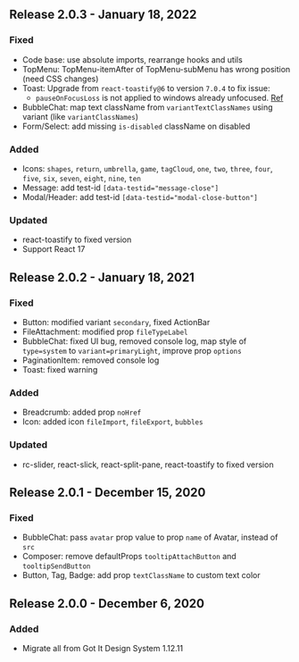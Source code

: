## Release 2.0.3 - January 18, 2022
### Fixed
* Code base: use absolute imports, rearrange hooks and utils
* TopMenu: TopMenu-itemAfter of TopMenu-subMenu has wrong position (need CSS changes)
* Toast: Upgrade from `react-toastify@6` to version `7.0.4` to fix issue:
  - `pauseOnFocusLoss` is not applied to windows already unfocused. [Ref](https://github.com/fkhadra/react-toastify/issues/541)
* BubbleChat: map text className from `variantTextClassNames` using variant (like `variantClassNames`)
* Form/Select: add missing `is-disabled` className on disabled
### Added
* Icons: `shapes`, `return`, `umbrella`, `game`, `tagCloud`, `one`, `two`, `three`, `four`, `five`, `six`, `seven`, `eight`, `nine`, `ten`
* Message: add test-id `[data-testid="message-close"]`
* Modal/Header: add test-id `[data-testid="modal-close-button"]`
### Updated
* react-toastify to fixed version
* Support React 17

## Release 2.0.2 - January 18, 2021
### Fixed
* Button: modified variant `secondary`, fixed ActionBar
* FileAttachment: modified prop `fileTypeLabel`
* BubbleChat: fixed UI bug, removed console log, map style of `type=system` to `variant=primaryLight`, improve prop `options`
* PaginationItem: removed console log
* Toast: fixed warning
### Added
* Breadcrumb: added prop `noHref`
* Icon: added icon `fileImport`, `fileExport`, `bubbles`
### Updated
* rc-slider, react-slick, react-split-pane, react-toastify to fixed version

## Release 2.0.1 - December 15, 2020
### Fixed
* BubbleChat: pass `avatar` prop value to prop `name` of Avatar, instead of `src`
* Composer: remove defaultProps `tooltipAttachButton` and `tooltipSendButton`
* Button, Tag, Badge: add prop `textClassName` to custom text color

## Release 2.0.0 - December 6, 2020
### Added
* Migrate all from Got It Design System 1.12.11
